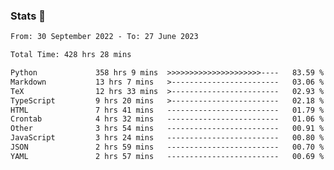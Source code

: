 ### Stats 👋
<!--START_SECTION:waka-->

```txt
From: 30 September 2022 - To: 27 June 2023

Total Time: 428 hrs 28 mins

Python             358 hrs 9 mins  >>>>>>>>>>>>>>>>>>>>>----   83.59 %
Markdown           13 hrs 7 mins   >------------------------   03.06 %
TeX                12 hrs 33 mins  >------------------------   02.93 %
TypeScript         9 hrs 20 mins   >------------------------   02.18 %
HTML               7 hrs 41 mins   -------------------------   01.79 %
Crontab            4 hrs 32 mins   -------------------------   01.06 %
Other              3 hrs 54 mins   -------------------------   00.91 %
JavaScript         3 hrs 24 mins   -------------------------   00.80 %
JSON               2 hrs 59 mins   -------------------------   00.70 %
YAML               2 hrs 57 mins   -------------------------   00.69 %
```

<!--END_SECTION:waka-->

<!--
**buhaytza2005/buhaytza2005** is a ✨ _special_ ✨ repository because its `README.md` (this file) appears on your GitHub profile.

Here are some ideas to get you started:

- 🔭 I’m currently working on ...
- 🌱 I’m currently learning ...
- 👯 I’m looking to collaborate on ...
- 🤔 I’m looking for help with ...
- 💬 Ask me about ...
- 📫 How to reach me: ...
- 😄 Pronouns: ...
- ⚡ Fun fact: ...
-->


